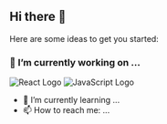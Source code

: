## Hi there 👋

Here are some ideas to get you started:

### 🔭 I’m currently working on ...
![React Logo](https://camo.githubusercontent.com/cc0bcec74ad4d53ed2b0cc12da2026e402fd7872/68747470733a2f2f6432656970397366336f6f3663322e636c6f756466726f6e742e6e65742f746167732f696d616765732f3030302f3030302f3032362f7371756172655f36342f72656163742e706e67)
![JavaScript Logo](https://camo.githubusercontent.com/39efa68df23463b97f679579eac381fe19bdbe18/68747470733a2f2f6432656970397366336f6f3663322e636c6f756466726f6e742e6e65742f746167732f696d616765732f3030302f3030302f3230352f7371756172655f36342f6a6176617363726970746c616e672e706e67)
- 🌱 I’m currently learning ...
- 📫 How to reach me: ...
